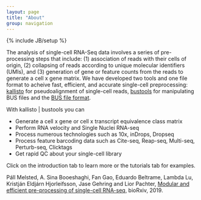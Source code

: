 ```yaml
---
layout: page
title: "About"
group: navigation
---
```


{% include JB/setup %}

The analysis of single-cell RNA-Seq data involves a series of pre-processing steps that include: (1) association of reads with their cells of origin, (2) collapsing of reads according to unique molecular identifiers (UMIs), and (3) generation of gene or feature counts from the reads to generate a cell x gene matrix. We have developed two tools and one file format to acheive fast, efficient, and accurate single-cell preprocessing: [kallisto](https://www.nature.com/articles/nbt.3519) for pseudoalignment of single-cell reads, [bustools](https://www.biorxiv.org/content/10.1101/673285v2) for manipulating BUS files and the [BUS file format](https://academic.oup.com/bioinformatics/advance-article/doi/10.1093/bioinformatics/btz279/5487510).

With kallisto | bustools you can 
* Generate a cell x gene or cell x transcript equivalence class matrix
* Perform RNA velocity and Single Nuclei RNA-seq
* Process numerous technologies such as 10x, inDrops, Dropseq 
* Process feature barcoding data such as Cite-seq, Reap-seq, Multi-seq, Perturb-seq, Clicktags
* Get rapid QC about your single-cell library

Click on the introduction tab to learn more or the tutorials tab for examples.

Páll Melsted, A. Sina Booeshaghi, Fan Gao, Eduardo Beltrame, Lambda Lu, Kristján Eldjárn Hjorleifsson, Jase Gehring and Lior Pachter, [Modular and efficient pre-processing of single-cell RNA-seq](https://www.biorxiv.org/content/10.1101/673285v1), bioRxiv, 2019.
